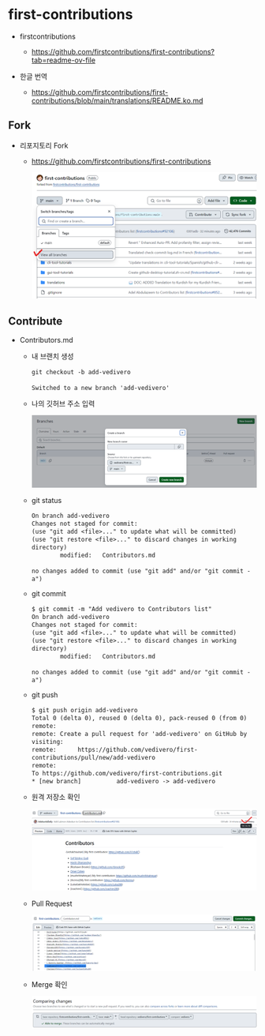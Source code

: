 # first-contributions

- firstcontributions

    - https://github.com/firstcontributions/first-contributions?tab=readme-ov-file


- 한글 번역
    - https://github.com/firstcontributions/first-contributions/blob/main/translations/README.ko.md

## Fork

- 리포지토리 Fork

    - https://github.com/firstcontributions/first-contributions

        ![alt text](image.png)

## Contribute

- Contributors.md

    - 내 브랜치 생성

        ```
        git checkout -b add-vedivero

        Switched to a new branch 'add-vedivero'
        ```

    - 나의 깃허브 주소 입력

        ![alt text](image-1.png)


    - git status

        ```
        On branch add-vedivero
        Changes not staged for commit:
        (use "git add <file>..." to update what will be committed)
        (use "git restore <file>..." to discard changes in working directory)
                modified:   Contributors.md

        no changes added to commit (use "git add" and/or "git commit -a")
        ```


    - git commit

        ```
        $ git commit -m "Add vedivero to Contributors list"
        On branch add-vedivero
        Changes not staged for commit:
        (use "git add <file>..." to update what will be committed)
        (use "git restore <file>..." to discard changes in working directory)
                modified:   Contributors.md

        no changes added to commit (use "git add" and/or "git commit -a")
        ```

    - git push 

        ```
        $ git push origin add-vedivero
        Total 0 (delta 0), reused 0 (delta 0), pack-reused 0 (from 0)
        remote:
        remote: Create a pull request for 'add-vedivero' on GitHub by visiting:
        remote:      https://github.com/vedivero/first-contributions/pull/new/add-vedivero
        remote:
        To https://github.com/vedivero/first-contributions.git
        * [new branch]          add-vedivero -> add-vedivero
        ```

    - 원격 저장소 확인

        ![alt text](image-2.png)

    - Pull Request

        ![alt text](image-3.png)

    - Merge 확인

        ![alt text](image-4.png)